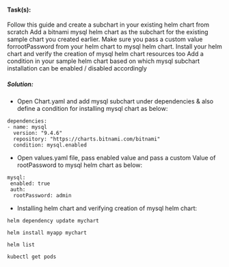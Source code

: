 #### Task(s):
 Follow this guide and create a subchart in your existing helm chart from scratch
 Add a bitnami mysql helm chart as the subchart for the existing sample chart you created earlier. Make sure you pass a custom value forrootPassword from your helm chart to mysql helm chart. Install your helm chart and verify the creation of mysql helm chart resources too
 Add a condition in your sample helm chart based on which mysql subchart installation can be enabled / disabled accordingly

##### Solution:
 - Open Chart.yaml and add mysql subchart under dependencies & also define a condition for installing mysql chart as below:
```
dependencies:
- name: mysql
  version: "9.4.6"
  repository: "https://charts.bitnami.com/bitnami"
  condition: mysql.enabled
```
 - Open values.yaml file, pass enabled value and pass a custom Value of rootPassword to mysql helm chart as below:
```
mysql:
 enabled: true
 auth:
  rootPassword: admin
```
 - Installing helm chart and verifying creation of mysql helm chart:
```
helm dependency update mychart

helm install myapp mychart

helm list

kubectl get pods
```



